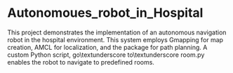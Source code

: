 # Autonomoues_robot_in_Hospital
This project demonstrates the implementation of an autonomous navigation robot in the hospital environment. This system employs Gmapping for map creation, AMCL for localization, and the  package for path planning. A custom Python script, go\textunderscore to\textunderscore room.py enables the robot to navigate to predefined rooms. 
